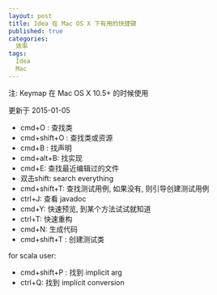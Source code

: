 ```yaml
---
layout: post
title: Idea 在 Mac OS X 下有用的快捷键
published: true
categories:
  效率
tags:
  Idea
  Mac
---
```


注: Keymap 在 Mac OS X 10.5+ 的时候使用

更新于 2015-01-05

* cmd+O : 查找类
* cmd+shift+O : 查找类或资源
* cmd+B : 找声明
* cmd+alt+B: 找实现
* cmd+E: 查找最近编辑过的文件
* 双击shift: search everything
* cmd+shift+T: 查找测试用例, 如果没有, 则引导创建测试用例
* ctrl+J: 查看 javadoc
* cmd+Y: 快速预览, 到某个方法试试就知道
* ctrl+T: 快速重构
* cmd+N: 生成代码
* cmd+shift+T : 创建测试类

for scala user:

* cmd+shift+P : 找到 implicit arg
* ctrl+Q: 找到 implicit conversion

